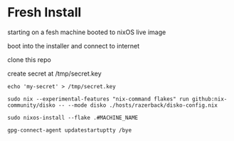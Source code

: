 # Fresh Install

starting on a fesh machine booted to nixOS live image

boot into the installer and connect to internet

clone this repo

create secret at /tmp/secret.key

```shell
echo 'my-secret' > /tmp/secret.key
```

```shell
sudo nix --experimental-features "nix-command flakes" run github:nix-community/disko -- --mode disko ./hosts/razerback/disko-config.nix
```

```shell
sudo nixos-install --flake .#MACHINE_NAME
```

```shell
gpg-connect-agent updatestartuptty /bye
```
